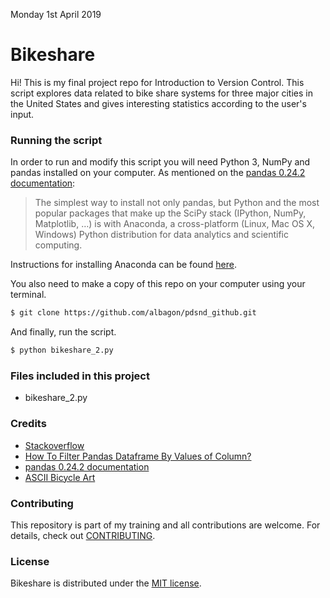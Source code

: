 Monday 1st April 2019

# Bikeshare

Hi! This is my final project repo for Introduction to Version Control. This script explores data related to bike share systems for three major cities in the United States and gives interesting statistics according to the user's input.

### Running the script

In order to run and modify this script you will need Python 3, NumPy and pandas installed on your computer. As mentioned on the [pandas 0.24.2 documentation](https://pandas.pydata.org/pandas-docs/stable/install.html):

> The simplest way to install not only pandas, but Python
> and the most popular packages that make up the SciPy stack
> (IPython, NumPy, Matplotlib, …) is with Anaconda,
> a cross-platform (Linux, Mac OS X, Windows) Python distribution
> for data analytics and scientific computing.

Instructions for installing Anaconda can be found [here](https://www.anaconda.com/distribution/).

You also need to make a copy of this repo on your computer using your terminal.

```sh
$ git clone https://github.com/albagon/pdsnd_github.git
```

And finally, run the script.

```sh
$ python bikeshare_2.py
```

### Files included in this project

- bikeshare_2.py

### Credits

- [Stackoverflow](https://stackoverflow.com)
- [How To Filter Pandas Dataframe By Values of Column?](https://cmdlinetips.com/2018/02/how-to-subset-pandas-dataframe-based-on-values-of-a-column/)
- [pandas 0.24.2 documentation](https://pandas.pydata.org/pandas-docs/stable/reference/api/pandas.Series.dt.month.html#pandas.Series.dt.month)
- [ASCII Bicycle Art](https://www.pinterest.co.uk/pin/Ae88OeKQTXkLdcJ9NmoeR0IJOETTXuqEWXXbe6JWMvqlZu6nVBAOXsE/)

### Contributing

This repository is part of my training and all contributions are welcome. For details, check out [CONTRIBUTING](CONTRIBUTING.md).

### License

Bikeshare is distributed under the [MIT license](LICENSE.md).
